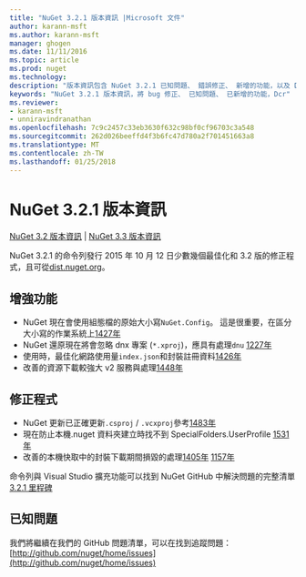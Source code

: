 ```yaml
---
title: "NuGet 3.2.1 版本資訊 |Microsoft 文件"
author: karann-msft
ms.author: karann-msft
manager: ghogen
ms.date: 11/11/2016
ms.topic: article
ms.prod: nuget
ms.technology: 
description: "版本資訊包含 NuGet 3.2.1 已知問題、 錯誤修正、 新增的功能，以及 Dcr。"
keywords: "NuGet 3.2.1 版本資訊，將 bug 修正、 已知問題、 已新增的功能，Dcr"
ms.reviewer:
- karann-msft
- unniravindranathan
ms.openlocfilehash: 7c9c2457c33eb3630f632c98bf0cf96703c3a548
ms.sourcegitcommit: 262d026beeffd4f3b6fc47d780a2f701451663a8
ms.translationtype: MT
ms.contentlocale: zh-TW
ms.lasthandoff: 01/25/2018
---
```

# <a name="nuget-321-release-notes"></a>NuGet 3.2.1 版本資訊

[NuGet 3.2 版本資訊](../release-notes/nuget-3.2.md) | [NuGet 3.3 版本資訊](../release-notes/nuget-3.3.md)

NuGet 3.2.1 的命令列發行 2015 年 10 月 12 日少數幾個最佳化和 3.2 版的修正程式，且可從[dist.nuget.org](http://dist.nuget.org/index.html)。

## <a name="improvements"></a>增強功能

* NuGet 現在會使用組態檔的原始大小寫`NuGet.Config`。  這是很重要，在區分大小寫的作業系統上[1427年](https://github.com/NuGet/Home/issues/1427)
* NuGet 還原現在將會忽略 dnx 專案 (`*.xproj`)，應具有處理`dnu` [1227年](https://github.com/NuGet/Home/issues/1227)
* 使用時，最佳化網路使用量`index.json`和封裝註冊資料[1426年](https://github.com/NuGet/Home/issues/1426)
* 改善的資源下載較強大 v2 服務與處理[1448年](https://github.com/NuGet/Home/issues/1448)

## <a name="fixes"></a>修正程式

* NuGet 更新已正確更新`.csproj` / `.vcxproj`參考[1483年](https://github.com/NuGet/Home/issues/1483)
* 現在防止本機.nuget 資料夾建立時找不到 SpecialFolders.UserProfile [1531年](https://github.com/NuGet/Home/issues/1531)
* 改善的本機快取中的封裝下載期間損毀的處理[1405年](https://github.com/NuGet/Home/issues/1405) [1157年](https://github.com/NuGet/Home/issues/1157)

命令列與 Visual Studio 擴充功能可以找到 NuGet GitHub 中解決問題的完整清單[3.2.1 里程碑](https://github.com/NuGet/Home/issues?q=milestone%3A3.2.1+is%3Aclosed)

## <a name="known-issues"></a>已知問題

我們將繼續在我們的 GitHub 問題清單，可以在找到追蹤問題： [http://github.com/nuget/home/issues](http://github.com/nuget/home/issues)